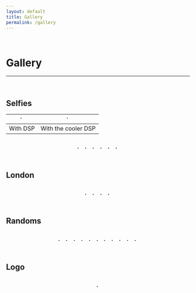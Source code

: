 ```yaml
---
layout: default
title: Gallery
permalink: /gallery
---
```

<p><br></p>

Gallery
===========

<hr style="height:2px;border-width:0;color:gray;background-color:gray">

<br>


<style>
  .act_image {max-height: 180px; border:  1px solid black; margin: 5px 10px 10px 5px}
</style>

Selfies
---------

|<img data-src="/assets/gallery/withDSP.jpg" class="lazyload act_image" />|<img data-src="/assets/gallery/withDSP(cooler).jpeg" class="lazyload act_image" />|
|:----:|:----:|
| With DSP | With the cooler <a herf="https://praneethd7.github.io/">DSP</a>
  
<br>
<center>
  <img data-src="/assets/gallery/Selfie1.jpg" class="lazyload act_image" />
  <img data-src="/assets/gallery/selfie2.jpg" class="lazyload act_image" />
  <img data-src="/assets/gallery/selfie3.JPG" class="lazyload act_image" />
  <img data-src="/assets/gallery/ethnic1.jpg" class="lazyload act_image" />
  <img data-src="/assets/gallery/ethnic2.JPG" class="lazyload act_image" />
  <img data-src="/assets/gallery/earliestpicknowntomankind.jpg" class="lazyload act_image" />
</center>
<br>

London
-------
<br>

<center>
<img data-src="/assets/gallery/londonbridge.JPG" class="lazyload act_image" />
<img data-src="/assets/gallery/londoneye.JPG" class="lazyload act_image" />
<img data-src="/assets/gallery/westministerpalace.JPG" class="lazyload act_image" />
<img data-src="/assets/gallery/bigben.JPG" class="lazyload act_image" />
</center>

<br>

Randoms
-------
<br>

<center>
  <img data-src="/assets/gallery/flower1.jpg" class="lazyload act_image" />
  <img data-src="/assets/gallery/flower2.JPG" class="lazyload act_image" />
  <img data-src="/assets/gallery/flower3.JPG" class="lazyload act_image" />
  <img data-src="/assets/gallery/flower4.JPG" class="lazyload act_image" />
  <img data-src="/assets/gallery/flower5.JPG" class="lazyload act_image" />
  <img data-src="/assets/gallery/Akhilesh_Flys-10 September 13, 2016.jpg" class="lazyload act_image" />
  <img data-src="/assets/gallery/Akhilesh_Flys-4 September 13, 2016.jpg" class="lazyload act_image" />
  <img data-src="/assets/gallery/aminoacidwall.jpg" class="lazyload act_image" />
  <img data-src="/assets/gallery/Andaman1.JPG" class="lazyload act_image" />
  <img data-src="/assets/gallery/andaman2.JPG" class="lazyload act_image" />
  <img data-src="/assets/gallery/andaman3.JPG" class="lazyload act_image" />
</center>

<br>

Logo
-------
<br>

<center>
  <img data-src="/assets/gallery/Logo1_Black.png" class="lazyload act_image" />
</center>

<br>
